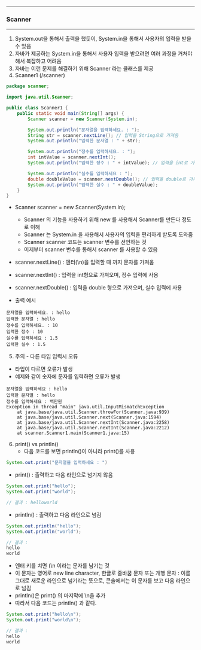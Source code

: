 -----
### Scanner
-----
1. System.out을 통해서 출력을 했듯이, System.in을 통해서 사용자의 입력을 받을 수 있음
2. 자바가 제공하는 System.in을 통해서 사용자 입력을 받으려면 여러 과정을 거쳐야해서 복잡하고 어려움
3. 자바는 이런 문제를 해결하기 위해 Scanner 라는 클래스를 제공
4. Scanner1 (/scanner)
```java
package scanner;

import java.util.Scanner;

public class Scanner1 {
    public static void main(String[] args) {
        Scanner scanner = new Scanner(System.in);

        System.out.println("문자열을 입력하세요. : ");
        String str = scanner.nextLine(); // 입력을 String으로 가져옴
        System.out.println("입력한 문자열 : " + str);

        System.out.println("정수를 입력하세요. : ");
        int intValue = scanner.nextInt();
        System.out.println("입력한 정수 : " + intValue); // 입력을 int로 가져옴

        System.out.println("실수를 입력하세요 : ");
        double doubleValue = scanner.nextDouble(); // 입력을 double로 가져옴
        System.out.println("입력한 실수 : " + doubleValue);
    }
}
```
  - Scanner scanner = new Scanner(System.in);
      + Scanner 의 기능을 사용하기 위해 new 를 사용해서 Scanner를 만든다 정도로 이해
      + Scanner 는 System.in 을 사용해서 사용자의 입력을 편리하게 받도록 도와줌
      + Scanner scanner 코드는 scanner 변수를 선언하는 것
      + 이제부터 scanner 변수를 통해서 scanner 를 사용할 수 있음
  
   - scanner.nextLine() : 엔터(\n)을 입력할 때 까지 문자를 가져옴 
   - scanner.nextInt() : 입력을 int형으로 가져오며, 정수 입력에 사용
   - scanner.nextDouble() : 입력을 double 형으로 가져오며, 실수 입력에 사용
   - 출력 예시
```
문자열을 입력하세요. : hello
입력한 문자열 : hello
정수를 입력하세요. : 10
입력한 정수 : 10
실수를 입력하세요 : 1.5
입력한 실수 : 1.5
```

5. 주의 - 다른 타입 입력시 오류
  - 타입이 다르면 오류가 발생
  - 예제와 같이 숫자에 문자를 입력하면 오류가 발생
```
문자열을 입력하세요 : hello
입력한 문자열 : hello
정수를 입력하세요 : 백만원
Exception in thread "main" java.util.InputMismatchException
    at java.base/java.util.Scanner.throwFor(Scanner.java:939)
    at java.base/java.util.Scanner.next(Scanner.java:1594)
    at java.base/java.util.Scanner.nextInt(Scanner.java:2258)
    at java.base/java.util.Scanner.nextInt(Scanner.java:2212)
    at scanner.Scanner1.main(Scanner1.java:15)
```

6. print() vs println()
   - 다음 코드를 보면 println()이 아니라 print()를 사용
```java
System.out.print("문자열을 입력하세요 : ")
```

   - print() : 출력하고 다음 라인으로 넘기지 않음
```java
System.out.print("hello");
System.out.print("world");

// 결과 : helloworld
```
   - println() : 출력하고 다음 라인으로 넘김
```java
System.out.println("hello");
System.out.println("world");

// 결과 :
hello
world
```

  - 엔터 키를 치면 (\n 이라는 문자를 남기는 것
  - 이 문자는 영어로 new line character, 한글로 줄바꿈 문자 또는 개행 문자 : 이름 그대로 새로운 라인으로 넘기라는 뜻으로, 콘솔에서는 이 문자를 보고 다음 라인으로 넘김
  - println()은 print() 의 마지막에 \n을 추가
  - 따라서 다음 코드는 println() 과 같다.
```java
System.out.print("hello\n");
System.out.print("world\n");

// 결과 :
hello
world
```

